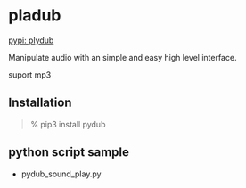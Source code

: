 pladub
===============

[pypi: plydub](https://pypi.org/project/pydub/)

Manipulate audio with an simple and easy high level interface.

suport mp3

## Installation

> % pip3 install pydub

## python script sample

- pydub_sound_play.py  


